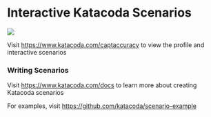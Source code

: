 # Interactive Katacoda Scenarios

[![](http://shields.katacoda.com/katacoda/captaccuracy/count.svg)](https://www.katacoda.com/captaccuracy "Get your profile on Katacoda.com")

Visit https://www.katacoda.com/captaccuracy to view the profile and interactive scenarios

### Writing Scenarios
Visit https://www.katacoda.com/docs to learn more about creating Katacoda scenarios

For examples, visit https://github.com/katacoda/scenario-example
